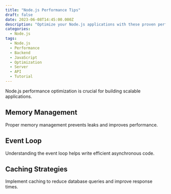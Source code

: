 ```yaml
---
title: "Node.js Performance Tips"
draft: false
date: 2023-06-08T14:45:00.000Z
description: "Optimize your Node.js applications with these proven performance techniques and best practices."
categories:
  - Node.js
tags:
  - Node.js
  - Performance
  - Backend
  - JavaScript
  - Optimization
  - Server
  - API
  - Tutorial
---
```


Node.js performance optimization is crucial for building scalable applications.

## Memory Management

Proper memory management prevents leaks and improves performance.

## Event Loop

Understanding the event loop helps write efficient asynchronous code.

## Caching Strategies

Implement caching to reduce database queries and improve response times.